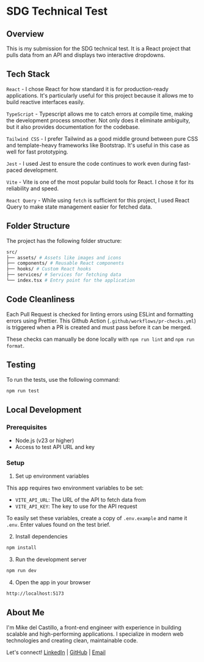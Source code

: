 # SDG Technical Test

## Overview

This is my submission for the SDG technical test. It is a React project that pulls data from an API and displays two interactive dropdowns.


## Tech Stack

`React` - I chose React for how standard it is for production-ready applications. It's particularly useful for this project because it allows me to build reactive interfaces easily.

`TypeScript` - Typescript allows me to catch errors at compile time, making the development process smoother. Not only does it eliminate ambiguity, but it also provides documentation for the codebase.

`Tailwind CSS` - I prefer Tailwind as a good middle ground between pure CSS and template-heavy frameworks like Bootstrap. It's useful in this case as well for fast prototyping.

`Jest` - I used Jest to ensure the code continues to work even during fast-paced development.

`Vite` - Vite is one of the most popular build tools for React. I chose it for its reliability and speed.

`React Query` - While using `fetch` is sufficient for this project, I used React Query to make state management easier for fetched data.

## Folder Structure

The project has the following folder structure:

```bash
src/
├── assets/ # Assets like images and icons
├── components/ # Reusable React components
├── hooks/ # Custom React hooks
├── services/ # Services for fetching data
└── index.tsx # Entry point for the application
```

## Code Cleanliness

Each Pull Request is checked for linting errors using ESLint and formatting errors using Prettier. This Github Action (`.github/workflows/pr-checks.yml`) is triggered when a PR is created and must pass before it can be merged.

These checks can manually be done locally with `npm run lint` and `npm run format`.

## Testing

To run the tests, use the following command:

```bash
npm run test
```

## Local Development

### Prerequisites
- Node.js (v23 or higher)
- Access to test API URL and key

### Setup

1. Set up environment variables

This app requires two environment variables to be set:

- `VITE_API_URL`: The URL of the API to fetch data from
- `VITE_API_KEY`: The key to use for the API request

To easily set these variables, create a copy of `.env.example` and name it `.env`. Enter values found on the test brief.

2. Install dependencies

```bash
npm install
```

3. Run the development server

```bash
npm run dev
```

4. Open the app in your browser

```bash
http://localhost:5173
```

## About Me

I'm Mike del Castillo, a front-end engineer with experience in building scalable and high-performing applications. I specialize in modern web technologies and creating clean, maintainable code.

Let's connect! [LinkedIn](https://www.linkedin.com/in/mikedelcasitllo/) | [GitHub](https://github.com/mikedelcastillo) | [Email](mailto:johnmichaeldc@gmail.com)